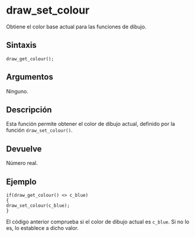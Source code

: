 # draw_set_colour

Obtiene el color base actual para las funciones de dibujo.

## Sintaxis

  
```gml  
draw_get_colour();  
```  

## Argumentos

Ninguno.

## Descripción

Esta función permite obtener el color de dibujo actual, definido por la función `draw_set_colour()`.

## Devuelve

Número real.

## Ejemplo

  
```gml  
if(draw_get_colour() <> c_blue)  
{  
draw_set_colour(c_blue);  
}  
```  
El código anterior comprueba si el color de dibujo actual es `c_blue`. Si no lo es, lo establece a dicho valor.